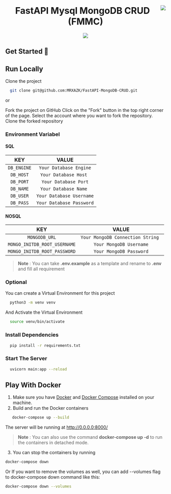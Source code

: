 <img align="right" src="https://visitor-badge.laobi.icu/badge?page_id=MRXAZK.FMMC">
<h1 align="center" style="margin-top: 0px;"> FastAPI Mysql MongoDB CRUD (FMMC)</h1>
<p align="center">
  <a href="https://skillicons.dev">
    <img src="https://skillicons.dev/icons?i=fastapi,mysql,mongodb" />
  </a>
</p>

## Get Started 🚀

## Run Locally

Clone the project

```bash
  git clone git@github.com:MRXAZK/FastAPI-MongoDB-CRUD.git
```

or

Fork the project on GitHub
Click on the "Fork" button in the top right corner of the page.
Select the account where you want to fork the repository.
Clone the forked repository

### Environment Variabel

#### SQL

|     KEY     |          VALUE           |
| :---------: | :----------------------: |
| `DB_ENGINE` |  `Your Database Engine`  |
|  `DB_HOST`  |  `Your Database Host `   |
|  `DB_PORT`  |   `Your Database Port`   |
|  `DB_NAME`  |  `Your Database Name `   |
|  `DB_USER`  | `Your Database Username` |
|  `DB_PASS`  | `Your Database Password` |

#### NOSQL

|             KEY              |               VALUE               |
| :--------------------------: | :-------------------------------: |
|        `MONGODB_URL`         | `Your MongoDB Connection String ` |
| `MONGO_INITDB_ROOT_USERNAME` |      `Your MongoDB Username`      |
| `MONGO_INITDB_ROOT_PASSWORD` |      `Your MongoDB Password`      |

> **Note** : You can take **.env.example** as a template and rename to **.env** and fill all requirement

### Optional

You can create a Virtual Environment for this project

```bash
  python3 -m venv venv
```

And Activate the Virtual Environment

```bash
  source venv/bin/activate
```

### Install Dependencies

```bash
  pip install -r requirements.txt
```

### Start The Server

```bash
  uvicorn main:app --reload
```

## Play With Docker

1. Make sure you have [Docker](https://www.docker.com/) and [Docker Compose](https://docs.docker.com/compose/) installed on your machine.
2. Build and run the Docker containers

```bash
   docker-compose up --build
```

The server will be running at http://0.0.0.0:8000/

> **Note** : You can also use the command **docker-compose up -d** to run the containers in detached mode.

3. You can stop the containers by running

```bash
docker-compose down
```

Or
If you want to remove the volumes as well, you can add --volumes flag to docker-compose down command like this:

```bash
docker-compose down --volumes
```
